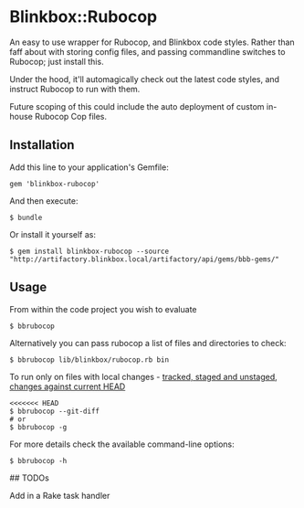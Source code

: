 # Blinkbox::Rubocop

An easy to use wrapper for Rubocop, and Blinkbox code styles. Rather than faff about with
storing config files, and passing commandline switches to Rubocop; just install this.

Under the hood, it'll automagically check out the latest code styles, and instruct Rubocop
to run with them.

Future scoping of this could include the auto deployment of custom in-house Rubocop Cop files.

## Installation

Add this line to your application's Gemfile:

    gem 'blinkbox-rubocop'

And then execute:

    $ bundle

Or install it yourself as:

    $ gem install blinkbox-rubocop --source "http://artifactory.blinkbox.local/artifactory/api/gems/bbb-gems/"

## Usage

From within the code project you wish to evaluate

```
$ bbrubocop
```

Alternatively you can pass rubocop a list of files and directories to check:

```
$ bbrubocop lib/blinkbox/rubocop.rb bin
```

To run only on files with local changes - [tracked, staged and unstaged, changes against current HEAD](http://stackoverflow.com/questions/5096268/git-reports-get-changed-files)
```
<<<<<<< HEAD
$ bbrubocop --git-diff
# or
$ bbrubocop -g
```

For more details check the available command-line options:

```
$ bbrubocop -h
```

## TODOs

Add in a Rake task handler
